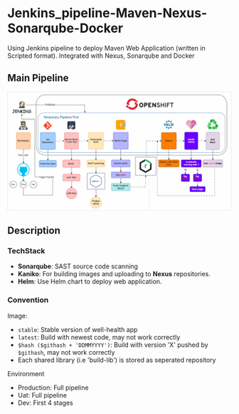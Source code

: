 # Jenkins_pipeline-Maven-Nexus-Sonarqube-Docker
Using Jenkins pipeline to deploy Maven Web Application (written in Scripted format). Integrated with Nexus, Sonarqube and Docker

## Main Pipeline

<p align="center">
    <img src="resources/static/img/Jenkins_Openshift.gif">
</p>

## Description

### TechStack

- **Sonarqube**: SAST source code scanning
- **Kaniko**: For building images and uploading to **Nexus** repositories.
- **Helm**: Use Helm chart to deploy web application.

### Convention
Image:
- `stable`: Stable version of well-health app
- `latest`: Build with newest code, may not work correctly
- `$hash ($githash + 'DDMMYYYY')`: Build with version 'X' pushed by `$githash`, may not work correctly
- Each shared library (i.e 'build-lib') is stored as seperated repository

Environment
- Production: Full pipeline
- Uat: Full pipeline
- Dev: First 4 stages

